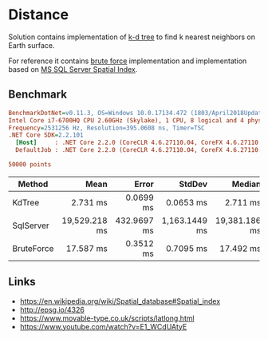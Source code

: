 # Distance

Solution contains implementation of [k-d tree](https://en.wikipedia.org/wiki/K-d_tree) to find k nearest neighbors on Earth surface.

For reference it contains [brute force](./distance/BruteForce/LocationsBruteRepository.cs) implementation and implementation based on [MS SQL Server Spatial Index](./distance/Sql/LocationsSqlRepository.cs).

## Benchmark

``` ini
BenchmarkDotNet=v0.11.3, OS=Windows 10.0.17134.472 (1803/April2018Update/Redstone4)
Intel Core i7-6700HQ CPU 2.60GHz (Skylake), 1 CPU, 8 logical and 4 physical cores
Frequency=2531256 Hz, Resolution=395.0608 ns, Timer=TSC
.NET Core SDK=2.2.101
  [Host]     : .NET Core 2.2.0 (CoreCLR 4.6.27110.04, CoreFX 4.6.27110.04), 64bit RyuJIT
  DefaultJob : .NET Core 2.2.0 (CoreCLR 4.6.27110.04, CoreFX 4.6.27110.04), 64bit RyuJIT

50000 points
```

|     Method |          Mean |       Error |        StdDev |        Median | Ratio | Rank |
|----------- |--------------:|------------:|--------------:|--------------:|------:|-----:|
|   KdTree |      2.731 ms |   0.0699 ms |     0.0653 ms |      2.711 ms | 0.000 |    1 |
|  SqlServer | 19,529.218 ms | 432.9697 ms | 1,163.1449 ms | 19,381.186 ms | 1.000 |    3 |
| BruteForce |     17.587 ms |   0.3512 ms |     0.7095 ms |     17.492 ms | 0.001 |    2 |

## Links

* <https://en.wikipedia.org/wiki/Spatial_database#Spatial_index>
* <http://epsg.io/4326>
* <https://www.movable-type.co.uk/scripts/latlong.html>
* <https://www.youtube.com/watch?v=E1_WCdUAtyE>
